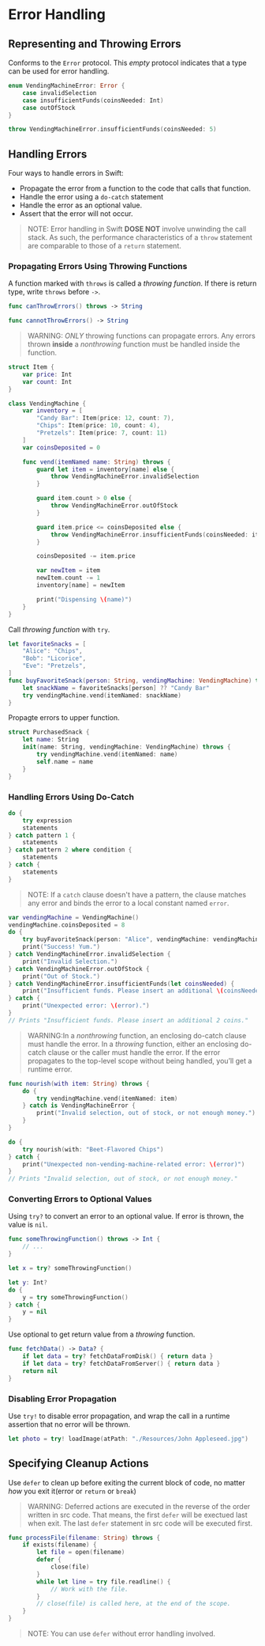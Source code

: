 # Error Handling

## Representing and Throwing Errors

Conforms to the `Error` protocol. This _empty_ protocol indicates that a type can be used for error handling.

```swift
enum VendingMachineError: Error {
    case invalidSelection
    case insufficientFunds(coinsNeeded: Int)
    case outOfStock
}
```

```swift
throw VendingMachineError.insufficientFunds(coinsNeeded: 5)
```

## Handling Errors

Four ways to handle errors in Swift:

- Propagate the error from a function to the code that calls that function.
- Handle the error using a `do-catch` statement
- Handle the error as an optional value.
- Assert that the error will not occur.

> NOTE: Error handling in Swift **DOSE NOT** involve unwinding the call stack. As such, the performance characteristics of a `throw` statement are comparable to those of a `return` statement.

### Propagating Errors Using Throwing Functions

A function marked with `throws` is called a _throwing function_. If there is return type, write `throws` before `->`.

```swift
func canThrowErrors() throws -> String

func cannotThrowErrors() -> String
```

> WARNING: _ONLY_ throwing functions can propagate errors. Any errors thrown **inside** a _nonthrowing_ function must be handled inside the function.

```swift
struct Item {
    var price: Int
    var count: Int
}

class VendingMachine {
    var inventory = [
        "Candy Bar": Item(price: 12, count: 7),
        "Chips": Item(price: 10, count: 4),
        "Pretzels": Item(price: 7, count: 11)
    ]
    var coinsDeposited = 0

    func vend(itemNamed name: String) throws {
        guard let item = inventory[name] else {
            throw VendingMachineError.invalidSelection
        }

        guard item.count > 0 else {
            throw VendingMachineError.outOfStock
        }

        guard item.price <= coinsDeposited else {
            throw VendingMachineError.insufficientFunds(coinsNeeded: item.price - coinsDeposited)
        }

        coinsDeposited -= item.price

        var newItem = item
        newItem.count -= 1
        inventory[name] = newItem

        print("Dispensing \(name)")
    }
}
```

Call _throwing function_ with `try`.

```swift
let favoriteSnacks = [
    "Alice": "Chips",
    "Bob": "Licorice",
    "Eve": "Pretzels",
]
func buyFavoriteSnack(person: String, vendingMachine: VendingMachine) throws {
    let snackName = favoriteSnacks[person] ?? "Candy Bar"
    try vendingMachine.vend(itemNamed: snackName)
}
```

Propagte errors to upper function.

```swift
struct PurchasedSnack {
    let name: String
    init(name: String, vendingMachine: VendingMachine) throws {
        try vendingMachine.vend(itemNamed: name)
        self.name = name
    }
}
```

### Handling Errors Using Do-Catch

```swift
do {
    try expression
    statements
} catch pattern 1 {
    statements
} catch pattern 2 where condition {
    statements
} catch {
    statements
}
```

> NOTE: If a `catch` clause doesn't have a pattern, the clause matches any error and binds the error to a local constant named `error`.

```swift
var vendingMachine = VendingMachine()
vendingMachine.coinsDeposited = 8
do {
    try buyFavoriteSnack(person: "Alice", vendingMachine: vendingMachine)
    print("Success! Yum.")
} catch VendingMachineError.invalidSelection {
    print("Invalid Selection.")
} catch VendingMachineError.outOfStock {
    print("Out of Stock.")
} catch VendingMachineError.insufficientFunds(let coinsNeeded) {
    print("Insufficient funds. Please insert an additional \(coinsNeeded) coins.")
} catch {
    print("Unexpected error: \(error).")
}
// Prints "Insufficient funds. Please insert an additional 2 coins."
```

> WARNING:In a _nonthrowing_ function, an enclosing do-catch clause must handle the error. In a _throwing_ function, either an enclosing do-catch clause or the caller must handle the error. If the error propagates to the top-level scope without being handled, you’ll get a runtime error.

```swift
func nourish(with item: String) throws {
    do {
        try vendingMachine.vend(itemNamed: item)
    } catch is VendingMachineError {
        print("Invalid selection, out of stock, or not enough money.")
    }
}

do {
    try nourish(with: "Beet-Flavored Chips")
} catch {
    print("Unexpected non-vending-machine-related error: \(error)")
}
// Prints "Invalid selection, out of stock, or not enough money."
```

### Converting Errors to Optional Values

Using `try?` to convert an error to an optional value. If error is thrown, the value is `nil`.

```swift
func someThrowingFunction() throws -> Int {
    // ...
}

let x = try? someThrowingFunction()

let y: Int?
do {
    y = try someThrowingFunction()
} catch {
    y = nil
}
```

Use optional to get return value from a _throwing_ function.

```swift
func fetchData() -> Data? {
    if let data = try? fetchDataFromDisk() { return data }
    if let data = try? fetchDataFromServer() { return data }
    return nil
}
```

### Disabling Error Propagation

Use `try!` to disable error propagation, and wrap the call in a runtime assertion that no error will be thrown.

```swift
let photo = try! loadImage(atPath: "./Resources/John Appleseed.jpg")
```

## Specifying Cleanup Actions

Use `defer` to clean up  before exiting the current block of code, no matter _how_ you exit it(error or `return` or `break`)

> WARNING: Deferred actions are executed in the reverse of the order written in src code. That means, the first `defer` will be exectued last when exit. The last `defer` statement in src code will be executed first.

```swift
func processFile(filename: String) throws {
    if exists(filename) {
        let file = open(filename)
        defer {
            close(file)
        }
        while let line = try file.readline() {
            // Work with the file.
        }
        // close(file) is called here, at the end of the scope.
    }
}
```

> NOTE: You can use `defer` without error handling involved.




